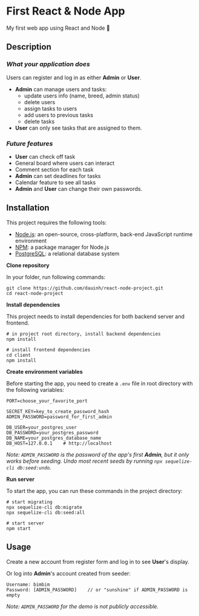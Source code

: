 # First React & Node App

My first web app using React and Node 🎉

## **Description**

### *What your application does*

Users can register and log in as either **Admin** or **User**.
- **Admin** can manage users and tasks: 
  - update users info (name, breed, admin status)
  - delete users
  - assign tasks to users
  - add users to previous tasks
  - delete tasks
- **User** can only see tasks that are assigned to them.

### *Future features*

- **User** can check off task
- General board where users can interact
- Comment section for each task
- **Admin** can set deadlines for tasks
- Calendar feature to see all tasks
- **Admin** and **User** can change their own passwords.

## **Installation**

This project requires the following tools:

- [Node.js](https://nodejs.org/en/): an open-source, cross-platform, back-end JavaScript runtime environment
- [NPM](https://www.npmjs.com/): a package manager for Node.js
- [PostgreSQL](https://www.postgresql.org/): a relational database system

**Clone repository**

In your folder, run following commands:

```
git clone https://github.com/dauinh/react-node-project.git
cd react-node-project
```

**Install dependencies**

This project needs to install dependencies for both backend server and frontend.

```
# in project root directory, install backend dependencies
npm install

# install frontend dependencies
cd client
npm install
```

**Create environment variables**

Before starting the app, you need to create a `.env` file in root directory with the following variables:

```
PORT=choose_your_favorite_port

SECRET_KEY=key_to_create_password_hash
ADMIN_PASSWORD=password_for_first_admin

DB_USER=your_postgres_user
DB_PASSWORD=your_postgres_password
DB_NAME=your_postgres_database_name
DB_HOST=127.0.0.1    # http://localhost
```

*Note: `ADMIN_PASSWORD` is the password of the app's first **Admin**, but it only works before seeding. Undo most recent seeds by running `npx sequelize-cli db:seed:undo`.*

**Run server**

To start the app, you can run these commands in the project directory:

```
# start migrating
npx sequelize-cli db:migrate
npx sequelize-cli db:seed:all

# start server
npm start
```

## **Usage**

Create a new account from register form and log in to see **User**'s display.

Or log into **Admin**'s account created from seeder:

```
Username: bimbim
Password: [ADMIN_PASSWORD]    // or "sunshine" if ADMIN_PASSWORD is empty
```
*Note: `ADMIN_PASSWORD` for the demo is not publicly accessible.*
